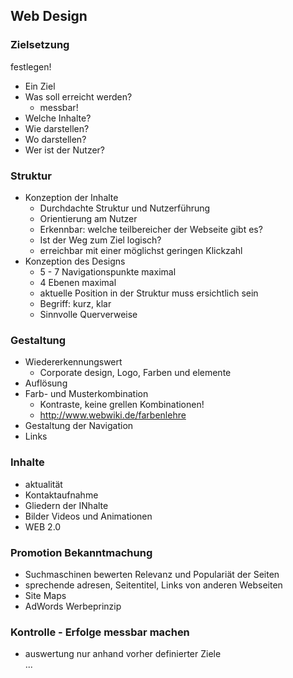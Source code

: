 ## Web Design

### Zielsetzung
festlegen!
- Ein Ziel
- Was soll erreicht werden?
    - messbar!
- Welche Inhalte?
- Wie darstellen?
- Wo darstellen?
- Wer ist der Nutzer?

### Struktur
- Konzeption der Inhalte
    - Durchdachte Struktur und Nutzerführung
    - Orientierung am Nutzer
    - Erkennbar: welche teilbereicher der Webseite gibt es?
    - Ist der Weg zum Ziel logisch?
    - erreichbar mit einer möglichst geringen Klickzahl
- Konzeption des Designs
    - 5 - 7 Navigationspunkte maximal
    - 4 Ebenen maximal
    - aktuelle Position in der Struktur muss ersichtlich sein
    - Begriff: kurz, klar
    - Sinnvolle Querverweise

### Gestaltung
- Wiedererkennungswert
    - Corporate design, Logo, Farben und elemente
- Auflösung
- Farb- und Musterkombination
    - Kontraste, keine grellen Kombinationen!
    - http://www.webwiki.de/farbenlehre
- Gestaltung der Navigation
- Links

### Inhalte
- aktualität
- Kontaktaufnahme
- Gliedern der INhalte
- Bilder Videos und Animationen
- WEB 2.0

### Promotion Bekanntmachung
- Suchmaschinen bewerten Relevanz und Populariät der Seiten
- sprechende adresen, Seitentitel, Links von anderen Webseiten
- Site Maps
- AdWords Werbeprinzip

### Kontrolle - Erfolge messbar machen
- auswertung nur anhand vorher definierter Ziele  
...